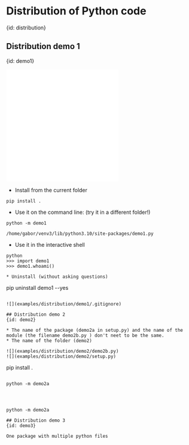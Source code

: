 # Distribution of Python code
{id: distribution}

## Distribution demo 1
{id: demo1}

![](examples/distribution/demo1/demo1.py)
![](examples/distribution/demo1/setup.py)


* Install from the current folder

```
pip install .
```

* Use it on the command line: (try it in a different folder!)

```
python -m demo1

/home/gabor/venv3/lib/python3.10/site-packages/demo1.py
```

* Use it in the interactive shell

```
python
>>> import demo1
>>> demo1.whoami()

* Uninstall (without asking questions)

```
pip uninstall demo1 --yes
```

![](examples/distribution/demo1/.gitignore)

## Distribution demo 2
{id: demo2}

* The name of the package (demo2a in setup.py) and the name of the module (the filename demo2b.py ) don't neet to be the same.
* The name of the folder (demo2)

![](examples/distribution/demo2/demo2b.py)
![](examples/distribution/demo2/setup.py)

```
pip install .
```

python -m demo2a




python -m demo2a

## Distribution demo 3
{id: demo3}

One package with multiple python files
